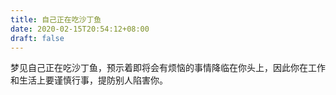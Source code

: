 ```yaml
---
title: 自己正在吃沙丁鱼
date: 2020-02-15T20:54:12+08:00
draft: false
---
```


梦见自己正在吃沙丁鱼，预示着即将会有烦恼的事情降临在你头上，因此你在工作和生活上要谨慎行事，提防别人陷害你。

